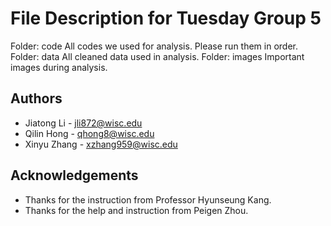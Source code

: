 # File Description for Tuesday Group 5


Folder: code
  All codes we used for analysis. Please run them in order.
Folder: data
  All cleaned data used in analysis.
Folder: images
  Important images during analysis.


## Authors
- Jiatong Li - jli872@wisc.edu
- Qilin Hong - qhong8@wisc.edu
- Xinyu Zhang - xzhang959@wisc.edu

## Acknowledgements
- Thanks for the instruction from Professor Hyunseung Kang.
- Thanks for the help and instruction from Peigen Zhou.
